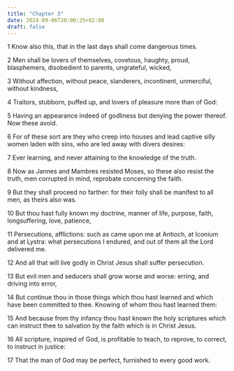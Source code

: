 ```yaml
---
title: "Chapter 3"
date: 2024-09-06T20:00:25+02:00
draft: false
---
```



1 Know also this, that in the last days shall come dangerous times.

2 Men shall be lovers of themselves, covetous, haughty, proud, blasphemers, disobedient to parents, ungrateful, wicked,

3 Without affection, without peace, slanderers, incontinent, unmerciful, without kindness,

4 Traitors, stubborn, puffed up, and lovers of pleasure more than of God:

5 Having an appearance indeed of godliness but denying the power thereof. Now these avoid.

6 For of these sort are they who creep into houses and lead captive silly women laden with sins, who are led away with divers desires:

7 Ever learning, and never attaining to the knowledge of the truth.

8 Now as Jannes and Mambres resisted Moses, so these also resist the truth, men corrupted in mind, reprobate concerning the faith.

9 But they shall proceed no farther: for their folly shall be manifest to all men, as theirs also was.

10 But thou hast fully known my doctrine, manner of life, purpose, faith, longsuffering, love, patience,

11 Persecutions, afflictions: such as came upon me at Antioch, at Iconium and at Lystra: what persecutions I endured, and out of them all the Lord delivered me.

12 And all that will live godly in Christ Jesus shall suffer persecution.

13 But evil men and seducers shall grow worse and worse: erring, and driving into error,

14 But continue thou in those things which thou hast learned and which have been committed to thee. Knowing of whom thou hast learned them:

15 And because from thy infancy thou hast known the holy scriptures which can instruct thee to salvation by the faith which is in Christ Jesus.

16 All scripture, inspired of God, is profitable to teach, to reprove, to correct, to instruct in justice:

17 That the man of God may be perfect, furnished to every good work.


